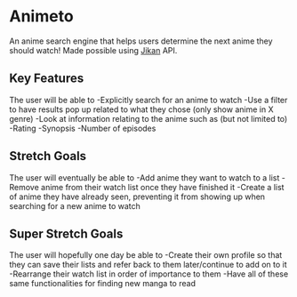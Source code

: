 # Animeto

An anime search engine that helps users determine the next anime they should watch! Made possible using [Jikan](https://jikan.moe/) API.

## Key Features

The user will be able to
-Explicitly search for an anime to watch
-Use a filter to have results pop up related to what they chose (only show anime in X genre)
-Look at information relating to the anime such as (but not limited to)
-Rating
-Synopsis
-Number of episodes

## Stretch Goals

The user will eventually be able to
-Add anime they want to watch to a list
-Remove anime from their watch list once they have finished it
-Create a list of anime they have already seen, preventing it from showing up when searching for a new anime to watch

## Super Stretch Goals

The user will hopefully one day be able to
-Create their own profile so that they can save their lists and refer back to them later/continue to add on to it
-Rearrange their watch list in order of importance to them
-Have all of these same functionalities for finding new manga to read
